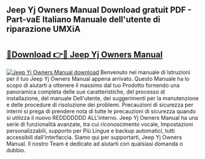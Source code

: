 ## Jeep Yj Owners Manual Download gratuit PDF - Part-vaE Italiano Manuale dell'utente di riparazione UMXiA

# <h2><a href="http://dfgwqm7.blite.top/?on=Jeep+Yj+Owners+Manual">🔗Download 👉🔴 Jeep Yj Owners Manual</a></h2>

[![Jeep Yj Owners Manual download](https://i.imgur.com/lujVjoI.png)](http://dfgwqm7.blite.top/?on=Jeep+Yj+Owners+Manual)
Benvenuto nel manuale di Istruzioni per il tuo Jeep Yj Owners Manual appena arrivato. Questo Manuale ha lo scopo di aiutarti a ottenere il massimo dal tuo Prodotto fornendo una panoramica completa delle sue caratteristiche, del processo di installazione, del manuale Dell'utente, dei suggerimenti per la manutenzione e delle procedure di risoluzione dei problemi. Precauzioni di sicurezza per interni si prega di prendere nota di tutte le precauzioni di sicurezza quando si utilizza il nuovo REDDDDDDD ALL'interno. Jeep Yj Owners Manual ha una serie di funzionalità avanzate, tra cui riconoscimento vocale, Impostazioni personalizzabili, supporto per Più Lingue e backup automatici, tutti accessibili dall'interfaccia. Siamo qui per supportarti, Jeep Yj Owners Manual. Il nostro Team è dedicato ad aiutarti con qualsiasi domanda o dubbio.
